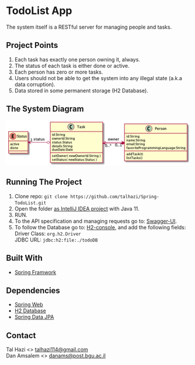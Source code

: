 # TodoList App
The system itself is a RESTful server for managing people and tasks.

## Project Points
1. Each task has exactly one person owning it, always.
2. The status of each task is either  done  or  active.
3. Each person has zero or more tasks.
4. Users should not be able to get the system into any illegal state (a.k.a data corruption).
5. Data stored in some permanent storage (H2 Database).

## The System Diagram
![system-diagram]

## Running The Project
1. Clone repo:
   `git clone https://github.com/talhazi/Spring-TodoList.git`
2. Open the folder [as IntelliJ IDEA project](https://www.jetbrains.com/help/idea/import-project-or-module-wizard.html) with Java 11.
3. RUN.
4. To the API specification and managing requests go to: [Swagger-UI](http://localhost:8080/swagger-ui/index.html?configUrl=/v3/api-docs/swagger-config).
5. To follow the Database go to: [H2-console](http://localhost:8080/h2-console/), and add the following fields: <br/>
   Driver Class: `org.h2.Driver`<br/> JDBC URL: `jdbc:h2:file:./todoDB`

## Built With
* [Spring Framwork](https://spring.io/)

## Dependencies
* [Spring Web](https://mvnrepository.com/artifact/org.springframework/spring-web)
* [H2 Database](http://www.h2database.com/html/main.html)
* [Spring Data JPA](https://spring.io/projects/spring-data-jpa)

## Contact
Tal Hazi <> [talhazi114@gmail.com](mailto:talhazi114@gmail.com) <br/>
Dan Amsalem <> [danams@post.bgu.ac.il](mailto:danams@post.bgu.ac.il)

[system-diagram]: system-diagram.png
